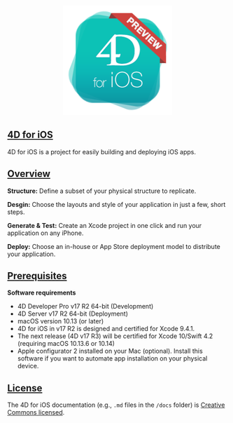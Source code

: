 <p align="center"><img src="https://github.com/4D/4D-for-iOS/raw/gh-pages/img/logo4DforiOS.png" alt="4D for iOS logo" height="250" width="250"></p>

## [4D for iOS](https://4d.github.io/4d-for-ios/)

4D for iOS is a project for easily building and deploying iOS apps.

## [Overview](https://4d.github.io/4d-for-ios/docs/en/overview.html)

**Structure:** Define a subset of your physical structure to replicate.

**Desgin:** Choose the layouts and style of your application in just a few, short steps.

**Generate & Test:** Create an Xcode project in one click and run your application on any iPhone.

**Deploy:** Choose an in-house or App Store deployment model to distribute your application.


## [Prerequisites](https://4d.github.io/4d-for-ios/docs/en/prerequisites.html)

**Software requirements**
* 4D Developer Pro v17 R2 64-bit (Development)
* 4D Server v17 R2 64-bit (Deployment)
* macOS version 10.13 (or later)
* 4D for iOS in v17 R2 is designed and certified for Xcode 9.4.1.
* The next release (4D v17 R3) will be certified for Xcode 10/Swift 4.2 (requiring macOS 10.13.6 or 10.14)
* Apple configurator 2 installed on your Mac (optional). Install this software if you want to automate app installation on your physical device.


## [License](./LICENSE-docs)

The 4D for iOS documentation (e.g., `.md` files in the `/docs` folder) is [Creative Commons licensed](./LICENSE-docs).

